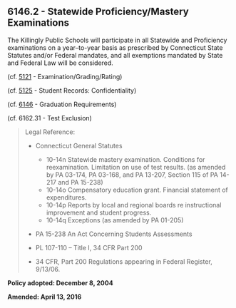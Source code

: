 ## 6146.2 - Statewide Proficiency\/Mastery Examinations

The Killingly Public Schools will participate in all Statewide and Proficiency examinations on a year–to-year basis as prescribed by Connecticut State Statutes and\/or Federal mandates, and all exemptions mandated by State and Federal Law will be considered.

\(cf. [5121](/policies/5000/5121.md) - Examination\/Grading\/Rating\)

\(cf. [5125](/policies/5000/5125.md) - Student Records: Confidentiality\)

\(cf. [6146](/policies/6000/6146.md) - Graduation Requirements\)

\(cf. 6162.31 - Test Exclusion\)

> Legal Reference:
> 
> * Connecticut General Statutes
>   * 10-14n Statewide mastery examination. Conditions for reexamination. Limitation on use of test results. \(as amended by PA 03-174, PA 03-168, and PA 13-207, Section 115 of PA 14-217 and PA 15-238\)
>   * 10-14o  Compensatory education grant. Financial statement of expenditures.
>   * 10-14p Reports by local and regional boards re instructional improvement and student progress.
>   * 10-14q Exceptions \(as amended by PA 01-205\)
> 
> * PA 15-238 An Act Concerning Students Assessments
> * PL 107-110 – Title I, 34 CFR Part 200
> * 34 CFR, Part 200 Regulations appearing in Federal Register, 9\/13\/06.

**Policy adopted:  December 8, 2004**

**Amended: April 13, 2016**

